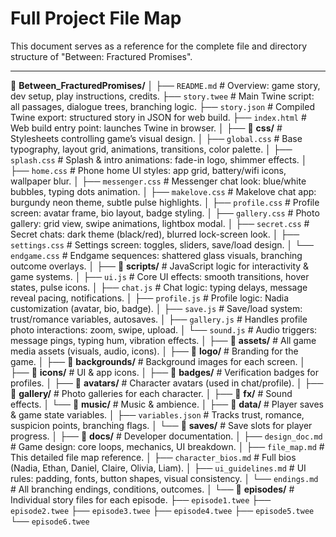 # Full Project File Map

This document serves as a reference for the complete file and directory structure of "Between: Fractured Promises".

---

📂 **Between_FracturedPromises/**
│
├── `README.md`                # Overview: game story, dev setup, play instructions, credits.
├── `story.twee`               # Main Twine script: all passages, dialogue trees, branching logic.
├── `story.json`               # Compiled Twine export: structured story in JSON for web build.
├── `index.html`               # Web build entry point: launches Twine in browser.
│
├── 📂 **css/**                     # Stylesheets controlling game’s visual design.
│   ├── `global.css`           # Base typography, layout grid, animations, transitions, color palette.
│   ├── `splash.css`           # Splash & intro animations: fade-in logo, shimmer effects.
│   ├── `home.css`             # Phone home UI styles: app grid, battery/wifi icons, wallpaper blur.
│   ├── `messenger.css`        # Messenger chat look: blue/white bubbles, typing dots animation.
│   ├── `makelove.css`         # Makelove chat app: burgundy neon theme, subtle pulse highlights.
│   ├── `profile.css`          # Profile screen: avatar frame, bio layout, badge styling.
│   ├── `gallery.css`          # Photo gallery: grid view, swipe animations, lightbox modal.
│   ├── `secret.css`           # Secret chats: dark theme (black/red), blurred lock-screen look.
│   ├── `settings.css`         # Settings screen: toggles, sliders, save/load design.
│   └── `endgame.css`          # Endgame sequences: shattered glass visuals, branching outcome overlays.
│
├── 📂 **scripts/**                 # JavaScript logic for interactivity & game systems.
│   ├── `ui.js`                # Core UI effects: smooth transitions, hover states, pulse icons.
│   ├── `chat.js`              # Chat logic: typing delays, message reveal pacing, notifications.
│   ├── `profile.js`           # Profile logic: Nadia customization (avatar, bio, badge).
│   ├── `save.js`              # Save/load system: trust/romance variables, autosaves.
│   ├── `gallery.js`           # Handles profile photo interactions: zoom, swipe, upload.
│   └── `sound.js`             # Audio triggers: message pings, typing hum, vibration effects.
│
├── 📂 **assets/**                  # All game media assets (visuals, audio, icons).
│   ├── 📂 **logo/**                # Branding for the game.
│   ├── 📂 **backgrounds/**         # Background images for each screen.
│   ├── 📂 **icons/**               # UI & app icons.
│   ├── 📂 **badges/**              # Verification badges for profiles.
│   ├── 📂 **avatars/**             # Character avatars (used in chat/profile).
│   ├── 📂 **gallery/**             # Photo galleries for each character.
│   ├── 📂 **fx/**                  # Sound effects.
│   └── 📂 **music/**               # Music & ambience.
│
├── 📂 **data/**                    # Player saves & game state variables.
│   ├── `variables.json`       # Tracks trust, romance, suspicion points, branching flags.
│   └── 📂 **saves/**               # Save slots for player progress.
│
├── 📂 **docs/**                    # Developer documentation.
│   ├── `design_doc.md`        # Game design: core loops, mechanics, UI breakdown.
│   ├── `file_map.md`          # This detailed file map reference.
│   ├── `character_bios.md`    # Full bios (Nadia, Ethan, Daniel, Claire, Olivia, Liam).
│   ├── `ui_guidelines.md`     # UI rules: padding, fonts, button shapes, visual consistency.
│   └── `endings.md`           # All branching endings, conditions, outcomes.
│
└── 📂 **episodes/**               # Individual story files for each episode.
    ├── `episode1.twee`
    ├── `episode2.twee`
    ├── `episode3.twee`
    ├── `episode4.twee`
    ├── `episode5.twee`
    └── `episode6.twee`
